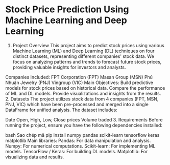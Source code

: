 # Stock Price Prediction Using Machine Learning and Deep Learning
1. Project Overview
This project aims to predict stock prices using various Machine Learning (ML) and Deep Learning (DL) techniques on four distinct datasets, representing different companies' stock data. We focus on analyzing patterns and trends to forecast future stock prices, providing valuable insights for investors and analysts.

Companies Included:
FPT Corporation (FPT)
Masan Group (MSN)
Phú Nhuận Jewelry (PNJ)
Vingroup (VIC)
Main Objectives:
Build predictive models for stock prices based on historical data.
Compare the performance of ML and DL models.
Provide visualizations and insights from the results.
2. Datasets
The project utilizes stock data from 4 companies (FPT, MSN, PNJ, VIC) which have been pre-processed and merged into a single DataFrame for unified analysis. The dataset includes:

Date
Open, High, Low, Close prices
Volume traded
3. Requirements
Before running the project, ensure you have the following dependencies installed:

bash
Sao chép mã
pip install numpy pandas scikit-learn tensorflow keras matplotlib
Main libraries:
Pandas: For data manipulation and analysis.
Numpy: For numerical computations.
Scikit-learn: For implementing ML models.
TensorFlow / Keras: For building DL models.
Matplotlib: For visualizing data and results.
